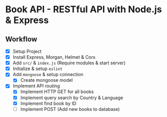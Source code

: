 # Book API - RESTful API with Node.js & Express

## Workflow

- [x]  Setup Project
  - [x] Install Express, Morgan, Helmet & Cors
  - [x] Add `src/` & `index.js` (Require modules & start server)
  - [x] Initialize & setup `eslint`
- [x] Add `mongoose` & setup connection
  - [x] Create mongoose model
- [x] Implement API routing
  - [x] Implement HTTP GET for all books
  - [x] Implement query search by Country & Language
  - [x] Implement find book by ID
  - [ ] Implement POST (Add new books to database)
